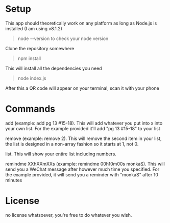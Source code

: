 # Setup
This app should theoretically work on any platform as long as Node.js is installed (I am using v8.1.2)


>node --version
to check your node version

Clone the repository somewhere

> npm install

This will install all the dependencies you need


>node index.js

After this a QR code will appear on your terminal, scan it with your phone

# Commands
add <item> (example: add pg 13 #15-18). This will add whatever you put into x into your own list. For the example provided it'll add "pg 13 #15-18" to your list

remove <number> (example: remove 2). This will remove the second item in your list, the list is designed in a non-array fashion so it starts at 1, not 0.

list. This will show your entire list including numbers.

remindme XXhXXmXXs <message> (example: remindme 00h10m00s monkaS). This will send you a WeChat message after however much time you specified. For the example provided, it will send you a reminder with "monkaS" after 10 minutes

# License
no license whatsoever, you're free to do whatever you wish.

